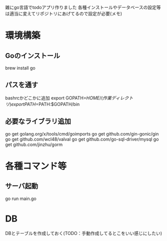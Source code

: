 雑にgo言語でtodoアプリ作りました
各種インストールやデータベースの設定等は適当に変えてリポジトリにあげてるので設定が必要(メモ)

# 環境構築
## Goのインストール
brew install go

## パスを通す
bashrcかどこかに追加
export GOPATH=$HOME/(作業ディレクトリ)
export PATH=$PATH:$GOPATH/bin

## 必要なライブラリ追加
go get golang.org/x/tools/cmd/goimports
go get github.com/gin-gonic/gin
go get github.com/wcl48/valval
go get github.com/go-sql-driver/mysql
go get github.com/jinzhu/gorm

# 各種コマンド等
## サーバ起動
go run main.go

# DB
DBとテーブルを作成しておく(TODO：手動作成してるとこをいい感じにしたい)
